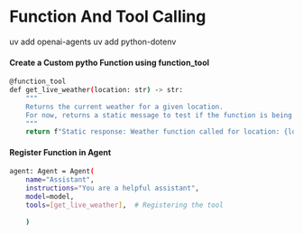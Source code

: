 

# Function And Tool Calling

uv add openai-agents
uv add python-dotenv

#### Create a Custom pytho Function using function_tool
```bash
@function_tool
def get_live_weather(location: str) -> str:
    """
    Returns the current weather for a given location.
    For now, returns a static message to test if the function is being called.
    """
    return f"Static response: Weather function called for location: {location}"\


```
#### Register Function in Agent
```bash
agent: Agent = Agent(
    name="Assistant", 
    instructions="You are a helpful assistant", 
    model=model,
    tools=[get_live_weather],  # Registering the tool
    
    )
```
